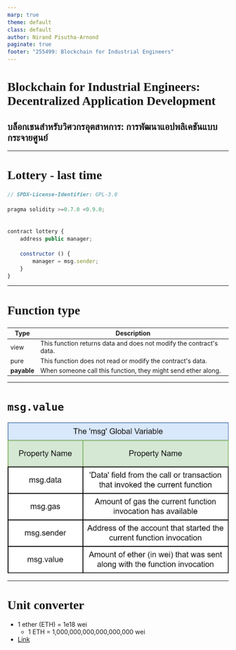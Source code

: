 ```yaml
---
marp: true
theme: default
class: default
author: Nirand Pisutha-Arnond
paginate: true
footer: "255499: Blockchain for Industrial Engineers"
---
```


<style>
@import url('https://fonts.googleapis.com/css2?family=Prompt:ital,wght@0,100;0,300;0,400;0,700;1,100;1,300;1,400;1,700&display=swap');

    :root {
    font-family: Prompt;
    --hl-color: #D57E7E;
}
h1 {
  font-family: Prompt
}
</style>

# Blockchain for Industrial Engineers: Decentralized Application Development

## บล็อกเชนสำหรับวิศวกรอุตสาหการ: การพัฒนาแอปพลิเคชันแบบกระจายศูนย์

---

# Lottery - last time

```js
// SPDX-License-Identifier: GPL-3.0

pragma solidity >=0.7.0 <0.9.0;


contract lottery {
    address public manager;

    constructor () {
        manager = msg.sender;
    }
}
```

---

# Function type

###

| Type        | Description                                                         |
| ----------- | ------------------------------------------------------------------- |
| view        | This function returns data and does not modify the contract's data. |
| pure        | This function does not read or modify the contract's data.          |
| **payable** | When someone call this function, they might send ether along.       |

---

# `msg.value`

![width:700](./img/msg2.jpg)

---

# Unit converter

- 1 ether (ETH) = 1e18 wei
  - 1 ETH = 1,000,000,000,000,000,000 wei
- [Link](https://eth-converter.com/)
